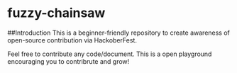 # fuzzy-chainsaw
##Introduction 
This is a beginner-friendly repository to create awareness of open-source contribution via HackoberFest.

Feel free to contribute any code/document. This is a open playground encouraging you to contribrute and grow!




